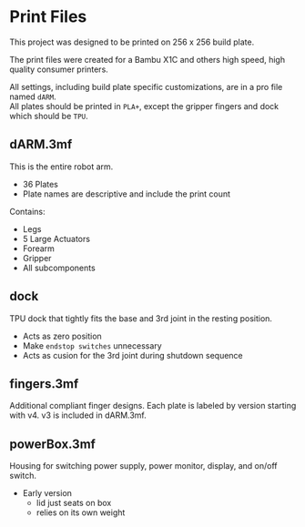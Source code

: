# Print Files
This project was designed to be printed on 256 x 256 build plate.  

The print files were created for a Bambu X1C and others high speed, high quality consumer printers.

All settings, including build plate specific customizations, are in a pro
file named `dARM`.  
All plates should be printed in `PLA+`, except the gripper fingers and dock which should be `TPU`.

## dARM.3mf
This is the entire robot arm.
+ 36 Plates
+ Plate names are descriptive and include the print count

Contains:
+ Legs
+ 5 Large Actuators
+ Forearm
+ Gripper
+ All subcomponents

## dock
TPU dock that tightly fits the base and 3rd joint in the resting position.
+ Acts as zero position
+ Make `endstop switches` unnecessary
+ Acts as cusion for the 3rd joint during shutdown sequence

## fingers.3mf
Additional compliant finger designs. Each plate is labeled by version starting with v4.  v3 is included in dARM.3mf.

## powerBox.3mf
Housing for switching power supply, power monitor, display, and on/off switch.
+ Early version
    - lid just seats on box
    - relies on its own weight